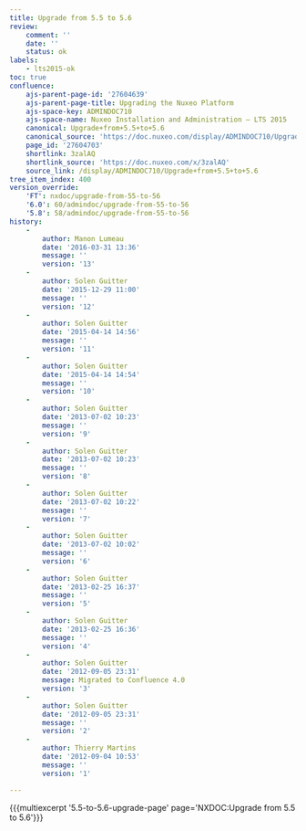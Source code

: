 ```yaml
---
title: Upgrade from 5.5 to 5.6
review:
    comment: ''
    date: ''
    status: ok
labels:
    - lts2015-ok
toc: true
confluence:
    ajs-parent-page-id: '27604639'
    ajs-parent-page-title: Upgrading the Nuxeo Platform
    ajs-space-key: ADMINDOC710
    ajs-space-name: Nuxeo Installation and Administration — LTS 2015
    canonical: Upgrade+from+5.5+to+5.6
    canonical_source: 'https://doc.nuxeo.com/display/ADMINDOC710/Upgrade+from+5.5+to+5.6'
    page_id: '27604703'
    shortlink: 3zalAQ
    shortlink_source: 'https://doc.nuxeo.com/x/3zalAQ'
    source_link: /display/ADMINDOC710/Upgrade+from+5.5+to+5.6
tree_item_index: 400
version_override:
    'FT': nxdoc/upgrade-from-55-to-56
    '6.0': 60/admindoc/upgrade-from-55-to-56
    '5.8': 58/admindoc/upgrade-from-55-to-56
history:
    -
        author: Manon Lumeau
        date: '2016-03-31 13:36'
        message: ''
        version: '13'
    -
        author: Solen Guitter
        date: '2015-12-29 11:00'
        message: ''
        version: '12'
    -
        author: Solen Guitter
        date: '2015-04-14 14:56'
        message: ''
        version: '11'
    -
        author: Solen Guitter
        date: '2015-04-14 14:54'
        message: ''
        version: '10'
    -
        author: Solen Guitter
        date: '2013-07-02 10:23'
        message: ''
        version: '9'
    -
        author: Solen Guitter
        date: '2013-07-02 10:23'
        message: ''
        version: '8'
    -
        author: Solen Guitter
        date: '2013-07-02 10:22'
        message: ''
        version: '7'
    -
        author: Solen Guitter
        date: '2013-07-02 10:02'
        message: ''
        version: '6'
    -
        author: Solen Guitter
        date: '2013-02-25 16:37'
        message: ''
        version: '5'
    -
        author: Solen Guitter
        date: '2013-02-25 16:36'
        message: ''
        version: '4'
    -
        author: Solen Guitter
        date: '2012-09-05 23:31'
        message: Migrated to Confluence 4.0
        version: '3'
    -
        author: Solen Guitter
        date: '2012-09-05 23:31'
        message: ''
        version: '2'
    -
        author: Thierry Martins
        date: '2012-09-04 10:53'
        message: ''
        version: '1'

---
```

{{{multiexcerpt '5.5-to-5.6-upgrade-page' page='NXDOC:Upgrade from 5.5 to 5.6'}}}

